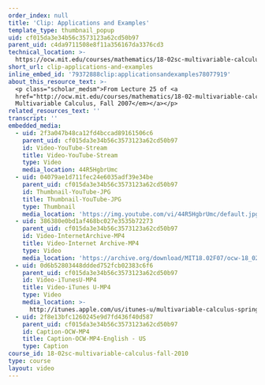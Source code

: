 ```yaml
---
order_index: null
title: 'Clip: Applications and Examples'
template_type: thumbnail_popup
uid: cf015da3e34b56c3573123a62cd50b97
parent_uid: c4da9711508e8f11a356167da3376cd3
technical_location: >-
  https://ocw.mit.edu/courses/mathematics/18-02sc-multivariable-calculus-fall-2010/4.-triple-integrals-and-surface-integrals-in-3-space/part-a-triple-integrals/session-75-applications-and-examples/clip-applications-and-examples
short_url: clip-applications-and-examples
inline_embed_id: '79372888clip:applicationsandexamples78077919'
about_this_resource_text: >-
  <p class="scholar_medsm">From Lecture 25 of <a
  href="http://ocw.mit.edu/courses/mathematics/18-02-multivariable-calculus-fall-2007/video-lectures/"><em>18.02
  Multivariable Calculus, Fall 2007</em></a></p>
related_resources_text: ''
transcript: ''
embedded_media:
  - uid: 2f3a047b48ca12fd4bccad89161506c6
    parent_uid: cf015da3e34b56c3573123a62cd50b97
    id: Video-YouTube-Stream
    title: Video-YouTube-Stream
    type: Video
    media_location: 44R5HgbrUmc
  - uid: 04079ae1d711fec24e6035adf39e34be
    parent_uid: cf015da3e34b56c3573123a62cd50b97
    id: Thumbnail-YouTube-JPG
    title: Thumbnail-YouTube-JPG
    type: Thumbnail
    media_location: 'https://img.youtube.com/vi/44R5HgbrUmc/default.jpg'
  - uid: 386380e0bd1af468bc027e3535b72273
    parent_uid: cf015da3e34b56c3573123a62cd50b97
    id: Video-InternetArchive-MP4
    title: Video-Internet Archive-MP4
    type: Video
    media_location: 'https://archive.org/download/MIT18.02F07/ocw-18_02-f07-lec25_300k.mp4'
  - uid: 0d6b52803448ddded752fcb02383c6f6
    parent_uid: cf015da3e34b56c3573123a62cd50b97
    id: Video-iTunesU-MP4
    title: Video-iTunes U-MP4
    type: Video
    media_location: >-
      http://itunes.apple.com/us/itunes-u/multivariable-calculus-spring/id354869122
  - uid: 2f8e13bfc1260245e9d7fd436f40d587
    parent_uid: cf015da3e34b56c3573123a62cd50b97
    id: Caption-OCW-MP4
    title: Caption-OCW-MP4-English - US
    type: Caption
course_id: 18-02sc-multivariable-calculus-fall-2010
type: course
layout: video
---
```

